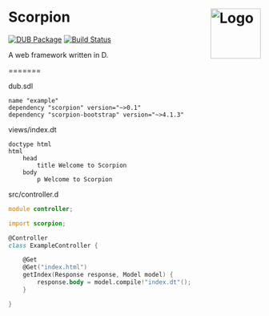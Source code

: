Scorpion
<img align="right" alt="Logo" width="100" src="https://i.imgur.com/A7ozW1W.png">
=======

[![DUB Package](https://img.shields.io/dub/v/scorpion.svg)](https://code.dlang.org/packages/scorpion)
[![Build Status](https://travis-ci.org/scorpion-framework/scorpion.svg?branch=master)](https://travis-ci.org/scorpion-framework/scorpion)

A web framework written in D.

=======

dub.sdl
```sdl
name "example"
dependency "scorpion" version="~>0.1"
dependency "scorpion-bootstrap" version="~>4.1.3"
```

views/index.dt
```
doctype html
html
	head
		title Welcome to Scorpion
	body
		p Welcome to Scorpion
```

src/controller.d
```d
module controller;

import scorpion;

@Controller
class ExampleController {

	@Get
	@Get("index.html")
	getIndex(Response response, Model model) {
		response.body = model.compile!"index.dt"();
	}

}
```